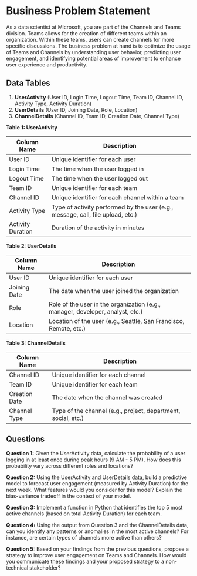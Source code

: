 # **Business Problem Statement**

As a data scientist at Microsoft, you are part of the Channels and Teams division. Teams allows for the creation of different teams within an organization. Within these teams, users can create channels for more specific discussions. The business problem at hand is to optimize the usage of Teams and Channels by understanding user behavior, predicting user engagement, and identifying potential areas of improvement to enhance user experience and productivity.

## **Data Tables**

1. **UserActivity** (User ID, Login Time, Logout Time, Team ID, Channel ID, Activity Type, Activity Duration)
2. **UserDetails** (User ID, Joining Date, Role, Location)
3. **ChannelDetails** (Channel ID, Team ID, Creation Date, Channel Type)

**Table 1: UserActivity**

| Column Name | Description |
|-------------|-------------|
| User ID | Unique identifier for each user |
| Login Time | The time when the user logged in |
| Logout Time | The time when the user logged out |
| Team ID | Unique identifier for each team |
| Channel ID | Unique identifier for each channel within a team |
| Activity Type | Type of activity performed by the user (e.g., message, call, file upload, etc.) |
| Activity Duration | Duration of the activity in minutes |

**Table 2: UserDetails**

| Column Name | Description |
|-------------|-------------|
| User ID | Unique identifier for each user |
| Joining Date | The date when the user joined the organization |
| Role | Role of the user in the organization (e.g., manager, developer, analyst, etc.) |
| Location | Location of the user (e.g., Seattle, San Francisco, Remote, etc.) |

**Table 3: ChannelDetails**

| Column Name | Description |
|-------------|-------------|
| Channel ID | Unique identifier for each channel |
| Team ID | Unique identifier for each team |
| Creation Date | The date when the channel was created |
| Channel Type | Type of the channel (e.g., project, department, social, etc.) |

## **Questions**

**Question 1:** Given the UserActivity data, calculate the probability of a user logging in at least once during peak hours (9 AM - 5 PM). How does this probability vary across different roles and locations? 

**Question 2:** Using the UserActivity and UserDetails data, build a predictive model to forecast user engagement (measured by Activity Duration) for the next week. What features would you consider for this model? Explain the bias-variance tradeoff in the context of your model.

**Question 3:** Implement a function in Python that identifies the top 5 most active channels (based on total Activity Duration) for each team.

**Question 4:** Using the output from Question 3 and the ChannelDetails data, can you identify any patterns or anomalies in the most active channels? For instance, are certain types of channels more active than others?

**Question 5:** Based on your findings from the previous questions, propose a strategy to improve user engagement on Teams and Channels. How would you communicate these findings and your proposed strategy to a non-technical stakeholder?

